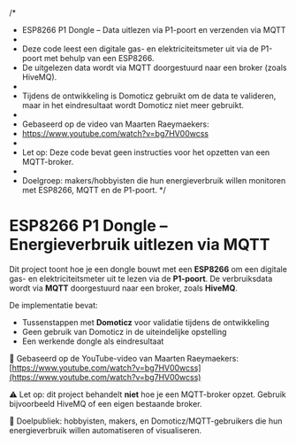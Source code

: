 /*
 * ESP8266 P1 Dongle – Data uitlezen via P1-poort en verzenden via MQTT
 *
 * Deze code leest een digitale gas- en elektriciteitsmeter uit via de P1-poort met behulp van een ESP8266.
 * De uitgelezen data wordt via MQTT doorgestuurd naar een broker (zoals HiveMQ).
 *
 * Tijdens de ontwikkeling is Domoticz gebruikt om de data te valideren, maar in het eindresultaat wordt Domoticz niet meer gebruikt.
 * 
 * Gebaseerd op de video van Maarten Raeymaekers:
 * https://www.youtube.com/watch?v=bg7HV00wcss
 *
 * Let op: Deze code bevat geen instructies voor het opzetten van een MQTT-broker.
 *
 * Doelgroep: makers/hobbyisten die hun energieverbruik willen monitoren met ESP8266, MQTT en de P1-poort.
 */


# ESP8266 P1 Dongle – Energieverbruik uitlezen via MQTT

Dit project toont hoe je een dongle bouwt met een **ESP8266** om een digitale gas- en elektriciteitsmeter uit te lezen via de **P1-poort**. De verbruiksdata wordt via **MQTT** doorgestuurd naar een broker, zoals **HiveMQ**.

De implementatie bevat:
- Tussenstappen met **Domoticz** voor validatie tijdens de ontwikkeling
- Geen gebruik van Domoticz in de uiteindelijke opstelling
- Een werkende dongle als eindresultaat

🔧 Gebaseerd op de YouTube-video van Maarten Raeymaekers:  
[https://www.youtube.com/watch?v=bg7HV00wcss](https://www.youtube.com/watch?v=bg7HV00wcss)

⚠️ Let op: dit project behandelt **niet** hoe je een MQTT-broker opzet. Gebruik bijvoorbeeld HiveMQ of een eigen bestaande broker.

🎯 Doelpubliek: hobbyisten, makers, en Domoticz/MQTT-gebruikers die hun energieverbruik willen automatiseren of visualiseren.
